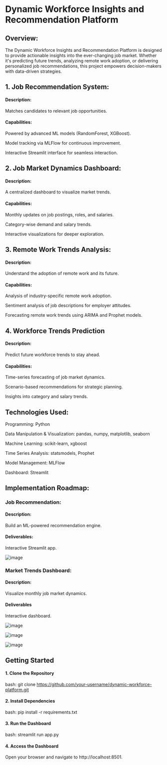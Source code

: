 # Dynamic Workforce Insights and Recommendation Platform

## Overview:

The Dynamic Workforce Insights and Recommendation Platform is designed to provide actionable insights into the ever-changing job market. Whether it's predicting future trends, 
analyzing remote work adoption, or delivering personalized job recommendations, this project empowers decision-makers with data-driven strategies.

## 1. Job Recommendation System:

#### Description: 

Matches candidates to relevant job opportunities.

#### Capabilities:

Powered by advanced ML models (RandomForest, XGBoost).

Model tracking via MLFlow for continuous improvement.

Interactive Streamlit interface for seamless interaction.

## 2. Job Market Dynamics Dashboard:

#### Description: 

A centralized dashboard to visualize market trends.

#### Capabilities:

Monthly updates on job postings, roles, and salaries.

Category-wise demand and salary trends.

Interactive visualizations for deeper exploration.

## 3. Remote Work Trends Analysis:

#### Description:

Understand the adoption of remote work and its future.

#### Capabilities:

Analysis of industry-specific remote work adoption.

Sentiment analysis of job descriptions for employer attitudes.

Forecasting remote work trends using ARIMA and Prophet models.

## 4. Workforce Trends Prediction

#### Description: 

Predict future workforce trends to stay ahead.

#### Capabilities:

Time-series forecasting of job market dynamics.

Scenario-based recommendations for strategic planning.

Insights into category and salary trends.

## Technologies Used:

Programming: Python

Data Manipulation & Visualization: pandas, numpy, matplotlib, seaborn

Machine Learning: scikit-learn, xgboost

Time Series Analysis: statsmodels, Prophet

Model Management: MLFlow

Dashboard: Streamlit

## Implementation Roadmap:

### Job Recommendation:

#### Description:

Build an ML-powered recommendation engine.

#### Deliverables:

Interactive Streamlit app.

![image](https://github.com/user-attachments/assets/96449a74-e4fd-4bdc-8539-217db79e8303)

### Market Trends Dashboard:

#### Description:

Visualize monthly job market dynamics.

#### Deliverables

Interactive dashboard.

![image](https://github.com/user-attachments/assets/0ae338f4-4d14-4787-b6fa-5df09a6b21a6)

![image](https://github.com/user-attachments/assets/344e5ec6-371b-4fdf-ba5f-00ef6a352607)

![image](https://github.com/user-attachments/assets/91825244-f1bb-4994-aeea-38b10f306683)

## Getting Started
#### 1. Clone the Repository
bash:
git clone https://github.com/your-username/dynamic-workforce-platform.git  

#### 2. Install Dependencies
bash:
pip install -r requirements.txt  

#### 3. Run the Dashboard
bash:
streamlit run app.py  

#### 4. Access the Dashboard
Open your browser and navigate to http://localhost:8501.
